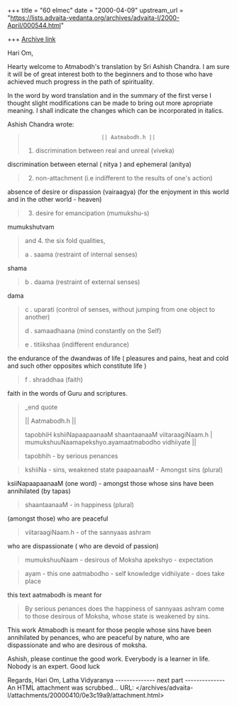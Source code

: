 +++
title = "60 elmec"
date = "2000-04-09"
upstream_url = "https://lists.advaita-vedanta.org/archives/advaita-l/2000-April/000544.html"

+++
[Archive link](https://lists.advaita-vedanta.org/archives/advaita-l/2000-April/000544.html)

Hari Om,

Hearty welcome to Atmabodh's translation by Sri Ashish Chandra. I am sure it
will be of great interest both to the beginners and to those who have achieved
much progress in the path of spirituality.

In the word by word translation and in the summary of the first verse I thought
slight modifications can be made to bring out more apropriate meaning. I shall
indicate the changes which can be incorporated in  italics.

Ashish Chandra wrote:

>                             || Aatmabodh.h ||
>
> 1. discrimination between real and unreal (viveka)

discrimination between eternal ( nitya ) and ephemeral (anitya)

>
> 2. non-attachment (i.e indifferent to the results of one's action)

absence of desire or dispassion (vairaagya) (for the enjoyment in this world and
in the other world  - heaven)


>
> 3. desire for emancipation (mumukshu-s)

mumukshutvam

> and
> 4. the six fold qualities,
>
> a . saama (restraint of internal senses)

shama

> b . daama (restraint of external senses)

dama

> c . uparati (control of senses, without jumping from one object to another)
>
> d . samaadhaana (mind constantly on the Self)
>
> e . titiikshaa (indifferent endurance)

the endurance of the dwandwas of life ( pleasures and pains, heat and cold and
such other opposites which constitute life )

> f . shraddhaa (faith)

faith in the words of Guru and scriptures.

> _end quote
>
> || Aatmabodh.h ||
>
> tapobhiH kshiiNapaapaanaaM shaantaanaaM viitaraagiNaam.h |
> mumukshuuNaamapekshyo.ayamaatmabodho vidhiiyate ||
>
> tapobhih - by serious penances

> kshiiNa - sins, weakened state
> paapaanaaM - Amongst sins (plural)

ksiiNapaapaanaaM (one word) - amongst those whose sins have been annihilated (by
tapas)

> shaantaanaaM - in happiness (plural)

 (amongst those) who are peaceful

> viitaraagiNaam.h - of the sannyaas ashram

who are dispassionate ( who are devoid of passion)


> mumukshuuNaam - desirous of Moksha
> apekshyo - expectation

> ayam - this one
> aatmabodho - self knowledge
> vidhiiyate - does take place

this text aatmabodh is meant for


> By serious penances does the happiness of sannyaas ashram come to those
> desirous of Moksha, whose state is weakened by sins.

This work Atmabodh is meant for those people whose sins have been annihilated by
penances, who are peaceful by nature, who are dispassionate and who are desirous
of moksha.


Ashish, please continue the good work. Everybody is a learner in life. Nobody is
an expert. Good luck

Regards,
Hari Om,
Latha Vidyaranya
-------------- next part --------------
An HTML attachment was scrubbed...
URL: </archives/advaita-l/attachments/20000410/0e3c19a9/attachment.html>
